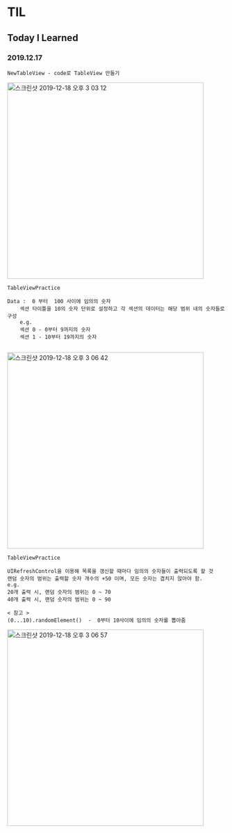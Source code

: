 # TIL
## Today I Learned


### 2019.12.17
``````````````````
NewTableView - code로 TableView 만들기
`````````````````````````````````````````````
<img width="452" alt="스크린샷 2019-12-18 오후 3 03 12" src="https://user-images.githubusercontent.com/57229970/71059997-ad5c8c00-21a7-11ea-9328-630ea43db6ee.png">


`````````````````````````````````````
TableViewPractice

Data :  0 부터  100 사이에 임의의 숫자
    섹션 타이틀을 10의 숫자 단위로 설정하고 각 섹션의 데이터는 해당 범위 내의 숫자들로 구성
    e.g.
    섹션 0 - 0부터 9까지의 숫자
    섹션 1 - 10부터 19까지의 숫자
    
`````````````````````````````````````````
<img width="452" alt="스크린샷 2019-12-18 오후 3 06 42" src="https://user-images.githubusercontent.com/57229970/71060326-83f03000-21a8-11ea-99f5-04c7f72fa759.png">


````````````````````````````````````````
TableViewPractice

UIRefreshControl을 이용해 목록을 갱신할 때마다 임의의 숫자들이 출력되도록 할 것
랜덤 숫자의 범위는 출력할 숫자 개수의 +50 이며, 모든 숫자는 겹치지 않아야 함.
e.g.
20개 출력 시, 랜덤 숫자의 범위는 0 ~ 70
40개 출력 시, 랜덤 숫자의 범위는 0 ~ 90

< 참고 >
(0...10).randomElement()  -  0부터 10사이에 임의의 숫자를 뽑아줌

````````````````````````````````````````````````````````

<img width="452" alt="스크린샷 2019-12-18 오후 3 06 57" src="https://user-images.githubusercontent.com/57229970/71060176-2a880100-21a8-11ea-9a09-169355abac8e.png">


